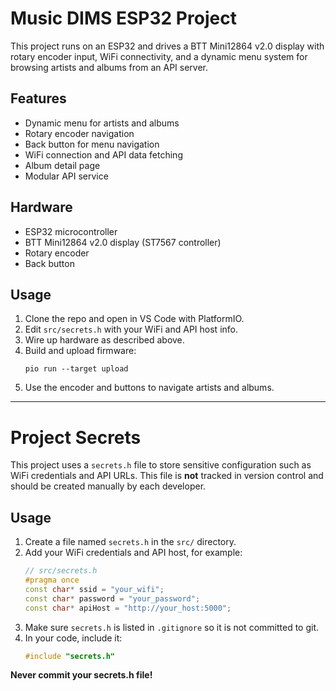 # Music DIMS ESP32 Project

This project runs on an ESP32 and drives a BTT Mini12864 v2.0 display with rotary encoder input, WiFi connectivity, and a dynamic menu system for browsing artists and albums from an API server.

## Features
- Dynamic menu for artists and albums
- Rotary encoder navigation
- Back button for menu navigation
- WiFi connection and API data fetching
- Album detail page
- Modular API service

## Hardware
- ESP32 microcontroller
- BTT Mini12864 v2.0 display (ST7567 controller)
- Rotary encoder
- Back button

## Usage
1. Clone the repo and open in VS Code with PlatformIO.
2. Edit `src/secrets.h` with your WiFi and API host info.
3. Wire up hardware as described above.
4. Build and upload firmware:
   ```
   pio run --target upload
   ```
5. Use the encoder and buttons to navigate artists and albums.

---

# Project Secrets

This project uses a `secrets.h` file to store sensitive configuration such as WiFi credentials and API URLs. This file is **not** tracked in version control and should be created manually by each developer.

## Usage
1. Create a file named `secrets.h` in the `src/` directory.
2. Add your WiFi credentials and API host, for example:
   ```cpp
   // src/secrets.h
   #pragma once
   const char* ssid = "your_wifi";
   const char* password = "your_password";
   const char* apiHost = "http://your_host:5000";
   ```
3. Make sure `secrets.h` is listed in `.gitignore` so it is not committed to git.
4. In your code, include it:
   ```cpp
   #include "secrets.h"
   ```

**Never commit your secrets.h file!**
